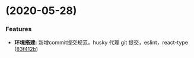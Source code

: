 #  (2020-05-28)


### Features

* **环境搭建:** 新增commit提交规范，husky 代理 git 提交，eslint，react-type ([83f412b](https://github.com/XXBeii/siren/commit/83f412b8c08662e3a9a31e43ec27531d28e28056))



